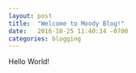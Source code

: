 ```yaml
---
layout: post
title:  "Welcome to Moody Blog!"
date:   2016-10-25 11:40:34 -0700
categories: blogging
---
```


Hello World!
